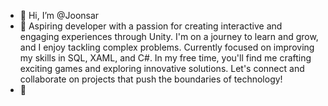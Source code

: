 - 👋 Hi, I’m @Joonsar
- 👀 Aspiring developer with a passion for creating interactive and engaging experiences through Unity. I'm on a journey to learn and grow, and I enjoy tackling complex problems. Currently focused on improving my skills in SQL, XAML, and C#. In my free time, you'll find me crafting exciting games and exploring innovative solutions. Let's connect and collaborate on projects that push the boundaries of technology!
- 🌱 


<!---
Joonsar/Joonsar is a ✨ special ✨ repository because its `README.md` (this file) appears on your GitHub profile.
You can click the Preview link to take a look at your changes.
--->
